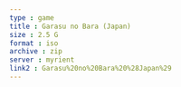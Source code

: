 ```yaml
---
type : game
title : Garasu no Bara (Japan)
size : 2.5 G
format : iso
archive : zip
server : myrient
link2 : Garasu%20no%20Bara%20%28Japan%29
---
```

